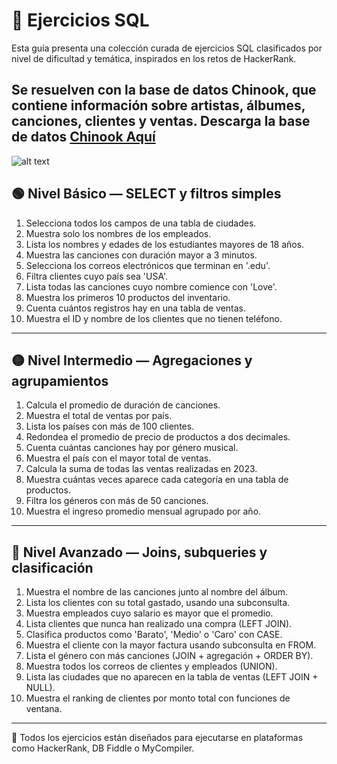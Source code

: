 # 🧠 Ejercicios SQL 

Esta guía presenta una colección curada de ejercicios SQL clasificados por nivel de dificultad y temática, inspirados en los retos de HackerRank.

Se resuelven con la base de datos Chinook, que contiene información sobre artistas, álbumes, canciones, clientes y ventas.  Descarga la base de datos [Chinook Aquí](https://github.com/lerocha/chinook-database/raw/master/ChinookDatabase/DataSources/Chinook_Sqlite.sqlite)
---
![alt text](image-1.png)


## 🟢 Nivel Básico — SELECT y filtros simples

1. Selecciona todos los campos de una tabla de ciudades.
2. Muestra solo los nombres de los empleados.
3. Lista los nombres y edades de los estudiantes mayores de 18 años.
4. Muestra las canciones con duración mayor a 3 minutos.
5. Selecciona los correos electrónicos que terminan en '.edu'.
6. Filtra clientes cuyo país sea 'USA'.
7. Lista todas las canciones cuyo nombre comience con 'Love'.
8. Muestra los primeros 10 productos del inventario.
9. Cuenta cuántos registros hay en una tabla de ventas.
10. Muestra el ID y nombre de los clientes que no tienen teléfono.

---

## 🟡 Nivel Intermedio — Agregaciones y agrupamientos

1. Calcula el promedio de duración de canciones.
2. Muestra el total de ventas por país.
3. Lista los países con más de 100 clientes.
4. Redondea el promedio de precio de productos a dos decimales.
5. Cuenta cuántas canciones hay por género musical.
6. Muestra el país con el mayor total de ventas.
7. Calcula la suma de todas las ventas realizadas en 2023.
8. Muestra cuántas veces aparece cada categoría en una tabla de productos.
9. Filtra los géneros con más de 50 canciones.
10. Muestra el ingreso promedio mensual agrupado por año.

---

## 🔴 Nivel Avanzado — Joins, subqueries y clasificación

1. Muestra el nombre de las canciones junto al nombre del álbum.
2. Lista los clientes con su total gastado, usando una subconsulta.
3. Muestra empleados cuyo salario es mayor que el promedio.
4. Lista clientes que nunca han realizado una compra (LEFT JOIN).
5. Clasifica productos como 'Barato', 'Medio' o 'Caro' con CASE.
6. Muestra el cliente con la mayor factura usando subconsulta en FROM.
7. Lista el género con más canciones (JOIN + agregación + ORDER BY).
8. Muestra todos los correos de clientes y empleados (UNION).
9. Lista las ciudades que no aparecen en la tabla de ventas (LEFT JOIN + NULL).
10. Muestra el ranking de clientes por monto total con funciones de ventana.

---

📌 Todos los ejercicios están diseñados para ejecutarse en plataformas como HackerRank, DB Fiddle o MyCompiler.


